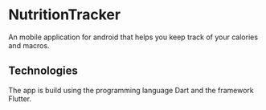 # NutritionTracker

An mobile application for android that helps you keep track of your calories and macros.

## Technologies

The app is build using the programming language Dart and the framework Flutter.

